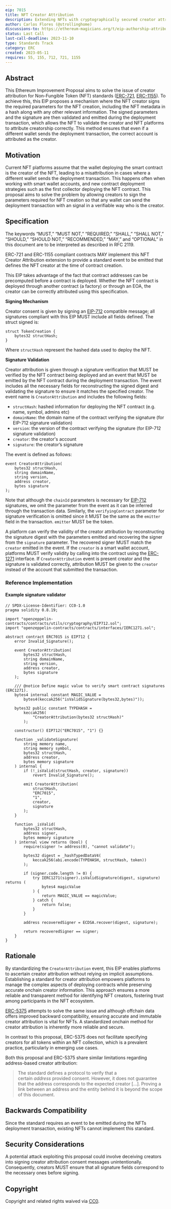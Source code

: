 ```yaml
---
eip: 7015
title: NFT Creator Attribution
description: Extending NFTs with cryptographically secured creator attribution.
author: Carlos Flores (@strollinghome)
discussions-to: https://ethereum-magicians.org/t/eip-authorship-attribution-for-erc721/14244
status: Last Call
last-call-deadline: 2023-11-10
type: Standards Track
category: ERC
created: 2023-05-11
requires: 55, 155, 712, 721, 1155
---
```


## Abstract

This Ethereum Improvement Proposal aims to solve the issue of creator attribution for Non-Fungible Token (NFT) standards ([ERC-721](./eip-721.md), [ERC-1155](./eip-1155.md)). To achieve this, this EIP proposes a mechanism where the NFT creator signs the required parameters for the NFT creation, including the NFT metadata in a hash along with any other relevant information. The signed parameters and the signature are then validated and emitted during the deployment transaction, which allows the NFT to validate the creator and NFT platforms to attribute creatorship correctly. This method ensures that even if a different wallet sends the deployment transaction, the correct account is attributed as the creator.

## Motivation

Current NFT platforms assume that the wallet deploying the smart contract is the creator of the NFT, leading to a misattribution in cases where a different wallet sends the deployment transaction. This happens often when working with smart wallet accounts, and new contract deployment strategies such as the first collector deploying the NFT contract. This proposal aims to solve the problem by allowing creators to sign the parameters required for NFT creation so that any wallet can send the deployment transaction with an signal in a verifiable way who is the creator.

## Specification

The keywords “MUST,” “MUST NOT,” “REQUIRED,” “SHALL,” “SHALL NOT,” “SHOULD,” “SHOULD NOT,” “RECOMMENDED,” “MAY,” and “OPTIONAL” in this document are to be interpreted as described in RFC 2119.

ERC-721 and ERC-1155 compliant contracts MAY implement this NFT Creator Attribution extension to provide a standard event to be emitted that defines the NFT creator at the time of contract creation.

This EIP takes advantage of the fact that contract addresses can be precomputed before a contract is deployed. Whether the NFT contract is deployed through another contract (a factory) or through an EOA, the creator can be correctly attributed using this specification.

**Signing Mechanism**

Creator consent is given by signing an [EIP-712](./eip-712.md) compatible message; all signatures compliant with this EIP MUST include all fields defined. The struct signed is:

```solidity
struct TokenCreation {
    bytes32 structHash;
}
```

Where `structHash` represent the hashed data used to deploy the NFT.

**Signature Validation**

Creator attribution is given through a signature verification that MUST be verified by the NFT contract being deployed and an event that MUST be emitted by the NFT contract during the deployment transaction. The event includes all the necessary fields for reconstructing the signed digest and validating the signature to ensure it matches the specified creator. The event name is `CreatorAttribution` and includes the following fields:

- `structHash`: hashed information for deploying the NFT contract (e.g. name, symbol, admins etc)
- `domainName`: the domain name of the contract verifying the signature (for EIP-712 signature validation)
- `version`: the version of the contract verifying the signature (for EIP-712 signature validation)
- `creator`: the creator's account
- `signature`: the creator’s signature

The event is defined as follows:

```solidity
event CreatorAttribution(
    bytes32 structHash,
    string domainName,
    string version,
    address creator,
    bytes signature
);
```

Note that although the `chainId` parameters is necessary for [EIP-712](./eip-712.md) signatures, we omit the parameter from the event as it can be inferred through the transaction data. Similarly, the `verifyingContract` parameter for signature verification is omitted since it MUST be the same as the `emitter` field in the transaction. `emitter` MUST be the token.

A platform can verify the validity of the creator attribution by reconstructing the signature digest with the parameters emitted and recovering the signer from the `signature` parameter. The recovered signer MUST match the `creator` emitted in the event. If the `creator` is a smart wallet account, platforms MUST verify validity by calling into the contract using the [ERC-1271](./eip-1271.md) interface. If `CreatorAttribution` event is present creator and the signature is validated correctly, attribution MUST be given to the `creator` instead of the account that submitted the transaction.

### Reference Implementation

#### Example signature validator

```solidity
// SPDX-License-Identifier: CC0-1.0
pragma solidity 0.8.19;

import "openzeppelin-contracts/contracts/utils/cryptography/EIP712.sol";
import "openzeppelin-contracts/contracts/interfaces/IERC1271.sol";

abstract contract ERC7015 is EIP712 {
    error Invalid_Signature();

    event CreatorAttribution(
        bytes32 structHash,
        string domainName,
        string version,
        address creator,
        bytes signature
    );

    /// @notice Define magic value to verify smart contract signatures (ERC1271).
    bytes4 internal constant MAGIC_VALUE =
        bytes4(keccak256("isValidSignature(bytes32,bytes)"));

    bytes32 public constant TYPEHASH =
        keccak256(
            "CreatorAttribution(bytes32 structHash)"
        );

    constructor() EIP712("ERC7015", "1") {}

    function _validateSignature(
        string memory name,
        string memory symbol,
        bytes32 structHash,
        address creator,
        bytes memory signature
    ) internal {
        if (!_isValid(structHash, creator, signature))
            revert Invalid_Signature();

        emit CreatorAttribution(
            structHash,
            "ERC7015",
            "1",
            creator,
            signature
        );
    }

    function _isValid(
        bytes32 structHash,
        address signer,
        bytes memory signature
    ) internal view returns (bool) {
        require(signer != address(0), "cannot validate");

        bytes32 digest = _hashTypedDataV4(
            keccak256(abi.encode(TYPEHASH, structHash, token))
        );

        if (signer.code.length != 0) {
            try IERC1271(signer).isValidSignature(digest, signature) returns (
                bytes4 magicValue
            ) {
                return MAGIC_VALUE == magicValue;
            } catch {
                return false;
            }
        }

        address recoveredSigner = ECDSA.recover(digest, signature);

        return recoveredSigner == signer;
    }
}
```

## Rationale

By standardizing the `CreatorAttribution` event, this EIP enables platforms to ascertain creator attribution without relying on implicit assumptions. Establishing a standard for creator attribution empowers platforms to manage the complex aspects of deploying contracts while preserving accurate onchain creator information. This approach ensures a more reliable and transparent method for identifying NFT creators, fostering trust among participants in the NFT ecosystem.

[ERC-5375](./eip-5375.md) attempts to solve the same issue and although offchain data offers improved backward compatibility, ensuring accurate and immutable creator attribution is vital for NFTs. A standardized onchain method for creator attribution is inherently more reliable and secure.

In contrast to this proposal, ERC-5375 does not facilitate specifying creators for all tokens within an NFT collection, which is a prevalent practice, particularly in emerging use cases.

Both this proposal and ERC-5375 share similar limitations regarding address-based creator attribution:

> The standard defines a protocol to verify that a certain *address* provided consent. However, it does not guarantee that the address corresponds to the expected creator […]. Proving a link between an address and the entity behind it is beyond the scope of this document.

## Backwards Compatibility

Since the standard requires an event to be emitted during the NFTs deployment transaction, existing NFTs cannot implement this standard.

## Security Considerations

A potential attack exploiting this proposal could involve deceiving creators into signing creator attribution consent messages unintentionally. Consequently, creators MUST ensure that all signature fields correspond to the necessary ones before signing.

## Copyright

Copyright and related rights waived via [CC0](../LICENSE.md).

